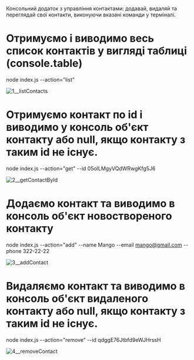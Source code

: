 Консольний додаток з управління контактами: додавай, видаляй та переглядай свої контакти, виконуючи вказані команди у терміналі. 

# Отримуємо і виводимо весь список контактів у вигляді таблиці (console.table)
node index.js --action="list"

![1__listContacts](https://github.com/OIgaB/goit-node.js-hw-01-CLI-app/assets/57020231/70b91cfc-9495-4f83-b333-835595d1476e)

# Отримуємо контакт по id і виводимо у консоль об'єкт контакту або null, якщо контакту з таким id не існує.
node index.js --action="get" --id 05olLMgyVQdWRwgKfg5J6

![2__getContactById](https://github.com/OIgaB/goit-node.js-hw-01-CLI-app/assets/57020231/11882e8d-62c6-4e12-a73f-8bccdf49aea1)

# Додаємо контакт та виводимо в консоль об'єкт новоствореного контакту
node index.js --action="add" --name Mango --email mango@gmail.com --phone 322-22-22

![3__addContact](https://github.com/OIgaB/goit-node.js-hw-01-CLI-app/assets/57020231/eab68bdb-15c0-4959-b349-5ef2274168ce)

# Видаляємо контакт та виводимо в консоль об'єкт видаленого контакту або null, якщо контакту з таким id не існує.
node index.js --action="remove" --id qdggE76Jtbfd9eWJHrssH

![4__removeContact](https://github.com/OIgaB/goit-node.js-hw-01-CLI-app/assets/57020231/addb8de2-6c08-42f5-a24c-3f4e46c74e7e)
